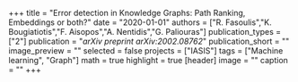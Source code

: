 +++
title = "Error detection in Knowledge Graphs: Path Ranking, Embeddings or both?"
date = "2020-01-01"
authors = ["R. Fasoulis","K. Bougiatiotis","F. Aisopos","A. Nentidis","G. Paliouras"]
publication_types = ["2"]
publication = "_arXiv preprint arXiv:2002.08762_"
publication_short = ""
image_preview = ""
selected = false
projects = ["IASIS"]
tags = ["Machine learning", "Graph"]
math = true
highlight = true
[header]
image = ""
caption = ""
+++

